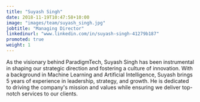 ```yaml
---
title: "Suyash Singh"
date: 2018-11-19T10:47:58+10:00
image: "images/team/suyash_singh.jpg"
jobtitle: "Managing Director"
linkedinurl: "www.linkedin.com/in/suyash-singh-41279b187"
promoted: true
weight: 1
---
```


As the visionary behind ParadigmTech, Suyash Singh has been instrumental in shaping our strategic direction and fostering a culture of innovation. With a background in Machine Learning and Artificial Intelligence, Suyash brings 5 years of experience in leadership, strategy, and growth. He is dedicated to driving the company's mission and values while ensuring we deliver top-notch services to our clients.
